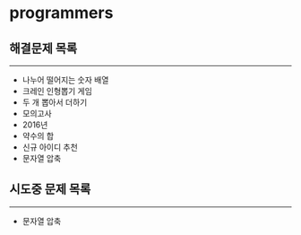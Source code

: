 # programmers

## 해결문제 목록 
***
* 나누어 떨어지는 숫자 배열
* 크레인 인형뽑기 게임
* 두 개 뽑아서 더하기
* 모의고사
* 2016년
* 약수의 합
* 신규 아이디 추천
* 문자열 압축

## 시도중 문제 목록
***
* 문자열 압축


